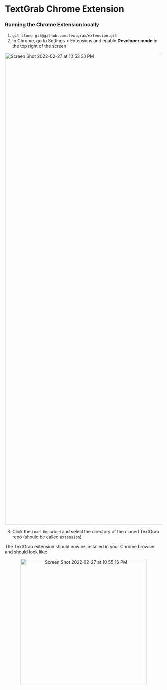 # TextGrab Chrome Extension

### Running the Chrome Extension locally

1. `git clone git@github.com:textgrab/extension.git`
2. In Chrome, go to Settings > Extensions and enable **Developer mode** in the top right of the screen
<img width="1512" alt="Screen Shot 2022-02-27 at 10 53 30 PM" src="https://user-images.githubusercontent.com/37857112/155921265-460eb51d-79ca-4832-b5dc-7362a88c20a8.png">

3. Click the `Load Unpacked` and select the directory of the cloned TextGrab repo (should be called `extension`)

The TextGrab extension should now be installed in your Chrome browser and should look like:

<p align="center">
<img width="404" alt="Screen Shot 2022-02-27 at 10 55 16 PM" src="https://user-images.githubusercontent.com/37857112/155921444-a0041614-e1e1-4aca-a8b3-361eb0c9c6de.png">

</p>
